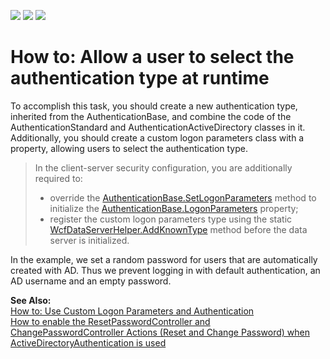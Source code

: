 <!-- default badges list -->
![](https://img.shields.io/endpoint?url=https://codecentral.devexpress.com/api/v1/VersionRange/128587770/18.2.2%2B)
[![](https://img.shields.io/badge/Open_in_DevExpress_Support_Center-FF7200?style=flat-square&logo=DevExpress&logoColor=white)](https://supportcenter.devexpress.com/ticket/details/E2371)
[![](https://img.shields.io/badge/📖_How_to_use_DevExpress_Examples-e9f6fc?style=flat-square)](https://docs.devexpress.com/GeneralInformation/403183)
<!-- default badges end -->
# How to: Allow a user to select the authentication type at runtime


To accomplish this task, you should create a new authentication type, inherited from the AuthenticationBase, and combine the code of the AuthenticationStandard and AuthenticationActiveDirectory classes in it. Additionally, you should create a custom logon parameters class with a property, allowing users to select the authentication type.

>In the client-server security configuration, you are additionally required to:  
>- override the [AuthenticationBase.SetLogonParameters](https://documentation.devexpress.com/eXpressAppFramework/DevExpress.ExpressApp.Security.AuthenticationBase.SetLogonParameters.method) method to initialize the [AuthenticationBase.LogonParameters](https://documentation.devexpress.com/eXpressAppFramework/DevExpress.ExpressApp.Security.AuthenticationBase.LogonParameters.property) property;
>- register the custom logon parameters type using the static [WcfDataServerHelper.AddKnownType](https://documentation.devexpress.com/eXpressAppFramework/DevExpress.ExpressApp.Security.ClientServer.Wcf.WcfDataServerHelper.AddKnownType.method) method before the data server is initialized.

In the example, we set a random password for users that are automatically created with AD. Thus we prevent logging in with default authentication, an AD username and an empty password. 

<strong>See Also:</strong>  
[How to: Use Custom Logon Parameters and Authentication](https://documentation.devexpress.com/eXpressAppFramework/112982/Task-Based-Help/Security/How-to-Use-Custom-Logon-Parameters-and-Authentication)  
[How to enable the ResetPasswordController and ChangePasswordController Actions (Reset and Change Password) when ActiveDirectoryAuthentication is used](https://www.devexpress.com/Support/Center/p/Q478325)


